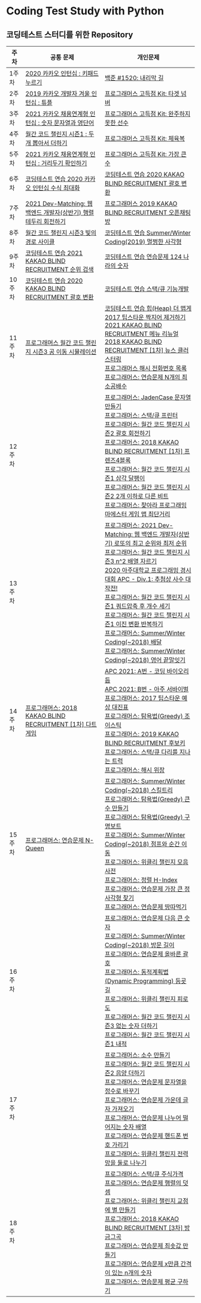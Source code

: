 # Coding Test Study with Python

## 코딩테스트 스터디를 위한 Repository

주차 | 공통 문제 | 개인문제 | 
------------ | ------------- | ------------- | 
1주차 | [2020 카카오 인턴십 : 키패드 누르기](https://github.com/gkcksrbs/CodingTestStudy/blob/master/Week1/%EA%B3%B5%ED%86%B5%EB%AC%B8%EC%A0%9C1.py) | [백준 #1520: 내리막 길](https://github.com/gkcksrbs/CodingTestStudy/blob/master/Week1/%EA%B0%9C%EC%9D%B8%EB%AC%B8%EC%A0%9C1.py) | 
2주차 | [2019 카카오 개발자 겨울 인턴십 : 튜플](https://github.com/gkcksrbs/CodingTestStudy/blob/master/Week2/%EA%B3%B5%ED%86%B5%EB%AC%B8%EC%A0%9C.py) | [프로그래머스 고득점 Kit: 타겟 넘버](https://github.com/gkcksrbs/CodingTestStudy/blob/master/Week2/%EA%B0%9C%EC%9D%B8%EB%AC%B8%EC%A0%9C.py) | 
3주차 | [2021 카카오 채용연계형 인턴십 : 숫자 문자열과 영단어](https://github.com/gkcksrbs/CodingTestStudy/blob/master/Week3/%EA%B3%B5%ED%86%B5%EB%AC%B8%EC%A0%9C.py) | [프로그래머스 고득점 Kit: 완주하지 못한 선수](https://github.com/gkcksrbs/CodingTestStudy/blob/master/Week3/%EA%B0%9C%EC%9D%B8%EB%AC%B8%EC%A0%9C.py) | 
4주차 | [월간 코드 챌린지 시즌1 : 두 개 뽑아서 더하기](https://github.com/gkcksrbs/CodingTestStudy/blob/master/Week4/%EA%B3%B5%ED%86%B5%EB%AC%B8%EC%A0%9C.py) | [프로그래머스 고득점 Kit: 체육복](https://github.com/gkcksrbs/CodingTestStudy/blob/master/Week4/%EA%B0%9C%EC%9D%B8%EB%AC%B8%EC%A0%9C.py) | 
5주차 | [2021 카카오 채용연계형 인턴십 : 거리두기 확인하기](https://github.com/gkcksrbs/CodingTestStudy/blob/master/Week5/%EA%B3%B5%ED%86%B5%EB%AC%B8%EC%A0%9C.py) | [프로그래머스 고득점 Kit: 가장 큰 수](https://github.com/gkcksrbs/CodingTestStudy/blob/master/Week5/%EA%B0%9C%EC%9D%B8%EB%AC%B8%EC%A0%9C.py) | 
6주차 | [코딩테스트 연습 2020 카카오 인턴십 수식 최대화](https://github.com/gkcksrbs/CodingTestStudy/blob/master/Week6/%EA%B3%B5%ED%86%B5%EB%AC%B8%EC%A0%9C.py) | [코딩테스트 연습 2020 KAKAO BLIND RECRUITMENT 괄호 변환](https://github.com/gkcksrbs/CodingTestStudy/blob/master/Week6/%EA%B0%9C%EC%9D%B8%EB%AC%B8%EC%A0%9C.py) | 
7주차 | [2021 Dev-Matching: 웹 백엔드 개발자(상반기) 행렬 테두리 회전하기](https://github.com/gkcksrbs/CodingTestStudy/blob/master/Week7/%ED%96%89%EB%A0%AC%20%ED%85%8C%EB%91%90%EB%A6%AC%20%ED%9A%8C%EC%A0%84%ED%95%98%EA%B8%B0.py) | [프로그래머스 2019 KAKAO BLIND RECRUITMENT 오픈채팅방](https://github.com/gkcksrbs/CodingTestStudy/blob/master/Week7/%EC%98%A4%ED%94%88%EC%B1%84%ED%8C%85%EB%B0%A9.py) | 
8주차 | [월간 코드 챌린지 시즌3 빛의 경로 사이클](https://github.com/gkcksrbs/CodingTestStudy/blob/master/Week8/%EB%B9%9B%EC%9D%98%20%EA%B2%BD%EB%A1%9C%20%EC%82%AC%EC%9D%B4%ED%81%B42.py) | [코딩테스트 연습 Summer/Winter Coding(2019) 멀쩡한 사각형](https://github.com/gkcksrbs/CodingTestStudy/blob/master/Week8/%EB%A9%80%EC%A9%A1%ED%95%9C%20%EC%82%AC%EA%B0%81%ED%98%95.py) | 
9주차 | [코딩테스트 연습 2021 KAKAO BLIND RECRUITMENT 순위 검색](https://github.com/gkcksrbs/CodingTestStudy/blob/master/Week9/%EC%88%9C%EC%9C%84%EA%B2%80%EC%83%89.py) | [코딩테스트 연습 연습문제 124 나라의 숫자](https://github.com/gkcksrbs/CodingTestStudy/blob/master/Week9/124%20%EB%82%98%EB%9D%BC%EC%9D%98%20%EC%88%AB%EC%9E%90.py)
10주차 | [코딩테스트 연습 2020 KAKAO BLIND RECRUITMENT 괄호 변환](https://github.com/gkcksrbs/CodingTestStudy/blob/master/Week10/%EA%B4%84%ED%98%B8%EB%B3%80%ED%99%98.py) | [코딩테스트 연습 스택/큐 기능개발](https://github.com/gkcksrbs/CodingTestStudy/blob/master/Week10/%EA%B8%B0%EB%8A%A5%20%EA%B0%9C%EB%B0%9C.py)
11주차 | [프로그래머스 월간 코드 챌린지 시즌3 공 이동 시뮬레이션](https://github.com/gkcksrbs/CodingTestStudy/blob/master/Week11/%EA%B3%B5%20%EC%9D%B4%EB%8F%99%20%EC%8B%9C%EB%AE%AC%EB%A0%88%EC%9D%B4%EC%85%98.py) | [코딩테스트 연습 힙(Heap) 더 맵게](https://github.com/gkcksrbs/CodingTestStudy/blob/master/Week11/%EB%8D%94%20%EB%A7%B5%EA%B2%8C.py) </br> [2017 팁스타운 짝지어 제거하기](https://github.com/gkcksrbs/CodingTestStudy/blob/master/Week11/%EC%A7%9D%EC%A7%80%EC%96%B4%20%EC%A0%9C%EA%B1%B0%ED%95%98%EA%B8%B0.py) </br> [2021 KAKAO BLIND RECRUITMENT 메뉴 리뉴얼](https://github.com/gkcksrbs/CodingTestStudy/blob/master/Week11/%EB%A9%94%EB%89%B4%20%EB%A6%AC%EB%89%B4%EC%96%BC.py) </br> [2018 KAKAO BLIND RECRUITMENT [1차] 뉴스 클러스터링](https://github.com/gkcksrbs/CodingTestStudy/blob/master/Week11/%5B1%EC%B0%A8%5D%20%EB%89%B4%EC%8A%A4%20%ED%81%B4%EB%9F%AC%EC%8A%A4%ED%84%B0%EB%A7%81.py) </br> [프로그래머스 해시 전화번호 목록](https://github.com/gkcksrbs/CodingTestStudy/blob/master/Week11/%EC%A0%84%ED%99%94%EB%B2%88%ED%98%B8%20%EB%AA%A9%EB%A1%9D.py) </br> [프로그래머스: 연습문제 N개의 최소공배수](https://github.com/gkcksrbs/CodingTestStudy/blob/master/Week11/N%EA%B0%9C%EC%9D%98%20%EC%B5%9C%EC%86%8C%EA%B3%B5%EB%B0%B0%EC%88%98.py)
12주차 | []() | [프로그래머스: JadenCase 문자열 만들기](https://github.com/gkcksrbs/CodingTestStudy/blob/master/Week12/JadenCase%20%EB%AC%B8%EC%9E%90%EC%97%B4%20%EB%A7%8C%EB%93%A4%EA%B8%B0.py) </br> [프로그래머스: 스택/큐 프린터](https://github.com/gkcksrbs/CodingTestStudy/blob/master/Week12/%ED%94%84%EB%A6%B0%ED%84%B0.py) </br> [프로그래머스: 월간 코드 챌린지 시즌2 괄호 회전하기](https://github.com/gkcksrbs/CodingTestStudy/blob/master/Week12/%EA%B4%84%ED%98%B8%20%ED%9A%8C%EC%A0%84%ED%95%98%EA%B8%B0.py) </br> [프로그래머스: 2018 KAKAO BLIND RECRUITMENT [1차] 프렌즈4블록](https://github.com/gkcksrbs/CodingTestStudy/blob/master/Week12/%5B1%EC%B0%A8%5D%20%ED%94%84%EB%A0%8C%EC%A6%884%EB%B8%94%EB%A1%9D.py) </br> [프로그래머스: 월간 코드 챌린지 시즌1 삼각 달팽이](https://github.com/gkcksrbs/CodingTestStudy/blob/master/Week12/%EC%82%BC%EA%B0%81%20%EB%8B%AC%ED%8C%BD%EC%9D%B4.py) </br> [프로그래머스: 월간 코드 챌린지 시즌2 2개 이하로 다른 비트](https://github.com/gkcksrbs/CodingTestStudy/blob/master/Week12/2%EA%B0%9C%20%EC%9D%B4%ED%95%98%EB%A1%9C%20%EB%8B%A4%EB%A5%B8%20%EB%B9%84%ED%8A%B8.py) </br> [프로그래머스: 찾아라 프로그래밍 마에스터 게임 맵 최단거리](https://github.com/gkcksrbs/CodingTestStudy/blob/master/Week12/%EA%B2%8C%EC%9E%84%20%EB%A7%B5%20%EC%B5%9C%EB%8B%A8%EA%B1%B0%EB%A6%AC.py)
13주차 | []() | [프로그래머스: 2021 Dev-Matching: 웹 백엔드 개발자(상반기) 로또의 최고 순위와 최저 순위](https://github.com/gkcksrbs/CodingTestStudy/blob/master/Week%2013/%EB%A1%9C%EB%98%90%EC%9D%98%20%EC%B5%9C%EA%B3%A0%20%EC%88%9C%EC%9C%84%EC%99%80%20%EC%B5%9C%EC%A0%80%20%EC%88%9C%EC%9C%84.py) </br> [프로그래머스: 월간 코드 챌린지 시즌3 n^2 배열 자르기](https://github.com/gkcksrbs/CodingTestStudy/blob/master/Week%2013/n%5E2%20%EB%B0%B0%EC%97%B4%20%EC%9E%90%EB%A5%B4%EA%B8%B0.py) </br> [2020 아주대학교 프로그래밍 경시대회 APC - Div.1: 추첨상 사수 대작전!](https://github.com/gkcksrbs/CodingTestStudy/blob/master/Week%2013/%EC%B6%94%EC%B2%A8%EC%83%81%20%EC%82%AC%EC%88%98%20%EB%8C%80%EC%9E%91%EC%A0%84!.py) </br> [프로그래머스: 월간 코드 챌린지 시즌1 쿼드압축 후 개수 세기](https://github.com/gkcksrbs/CodingTestStudy/blob/master/Week%2013/%EC%BF%BC%EB%93%9C%EC%95%95%EC%B6%95%20%ED%9B%84%20%EA%B0%9C%EC%88%98%20%EC%84%B8%EA%B8%B0.py) </br> [프로그래머스: 월간 코드 챌린지 시즌1 이진 변환 반복하기](https://github.com/gkcksrbs/CodingTestStudy/blob/master/Week%2013/%EC%9D%B4%EC%A7%84%20%EB%B3%80%ED%99%98%20%EB%B0%98%EB%B3%B5%ED%95%98%EA%B8%B0.py) </br> [프로그래머스: Summer/Winter Coding(~2018) 배달](https://github.com/gkcksrbs/CodingTestStudy/blob/master/Week%2013/%EB%B0%B0%EB%8B%AC.py) </br> [프로그래머스: Summer/Winter Coding(~2018) 영어 끝말잇기](https://github.com/gkcksrbs/CodingTestStudy/blob/master/Week%2013/%EC%98%81%EC%96%B4%20%EB%81%9D%EB%A7%90%EC%9E%87%EA%B8%B0.py)
14주차 | [프로그래머스: 2018 KAKAO BLIND RECRUITMENT [1차] 다트 게임](https://github.com/gkcksrbs/CodingTestStudy/blob/master/Week%2014/%5B1%EC%B0%A8%5D%20%EB%8B%A4%ED%8A%B8%20%EA%B2%8C%EC%9E%84.py) | [APC 2021: A번 - 코딩 바이오리듬](https://github.com/gkcksrbs/CodingTestStudy/blob/master/Week%2014/A%EB%B2%88%20-%20%EC%BD%94%EB%94%A9%20%EB%B0%94%EC%9D%B4%EC%98%A4%EB%A6%AC%EB%93%AC.py) </br> [APC 2021: B번 - 아주 서바이벌](https://github.com/gkcksrbs/CodingTestStudy/blob/master/Week%2014/B%EB%B2%88%20-%20%EC%95%84%EC%A3%BC%20%EC%84%9C%EB%B0%94%EC%9D%B4%EB%B2%8C.py) </br> [프로그래머스: 2017 팁스타운 예상 대진표](https://github.com/gkcksrbs/CodingTestStudy/blob/master/Week%2014/%EC%98%88%EC%83%81%20%EB%8C%80%EC%A7%84%ED%91%9C.py) </br> [프로그래머스: 탐욕법(Greedy) 조이스틱](https://github.com/gkcksrbs/CodingTestStudy/blob/master/Week%2014/%EC%A1%B0%EC%9D%B4%EC%8A%A4%ED%8B%B1.py) </br> [프로그래머스: 2019 KAKAO BLIND RECRUITMENT 후보키](https://github.com/gkcksrbs/CodingTestStudy/blob/master/Week%2014/%ED%9B%84%EB%B3%B4%ED%82%A4.py) </br> [프로그래머스: 스택/큐 다리를 지나는 트럭](https://github.com/gkcksrbs/CodingTestStudy/blob/master/Week%2014/%EB%8B%A4%EB%A6%AC%EB%A5%BC%20%EC%A7%80%EB%82%98%EB%8A%94%20%ED%8A%B8%EB%9F%AD.py) </br> [프로그래머스: 해시 위장](https://github.com/gkcksrbs/CodingTestStudy/blob/master/Week%2014/%EC%9C%84%EC%9E%A5.py)
15주차 | [프로그래머스: 연습문제 N-Queen](https://github.com/gkcksrbs/CodingTestStudy/blob/master/Week15/N-Queen.py) | [프로그래머스: Summer/Winter Coding(~2018) 스킬트리](https://github.com/gkcksrbs/CodingTestStudy/blob/master/Week15/%EC%8A%A4%ED%82%AC%ED%8A%B8%EB%A6%AC.py) </br> [프로그래머스: 탐욕법(Greedy) 큰 수 만들기](https://github.com/gkcksrbs/CodingTestStudy/blob/master/Week15/%ED%81%B0%20%EC%88%98%20%EB%A7%8C%EB%93%A4%EA%B8%B0.py) </br> [프로그래머스: 탐욕법(Greedy) 구명보트](https://github.com/gkcksrbs/CodingTestStudy/blob/master/Week15/%EA%B5%AC%EB%AA%85%EB%B3%B4%ED%8A%B8.py) </br> [프로그래머스: Summer/Winter Coding(~2018) 점프와 순간 이동](https://github.com/gkcksrbs/CodingTestStudy/blob/master/Week15/%EC%A0%90%ED%94%84%EC%99%80%20%EC%88%9C%EA%B0%84%20%EC%9D%B4%EB%8F%99.py) </br> [프로그래머스: 위클리 챌린지 모음사전](https://github.com/gkcksrbs/CodingTestStudy/blob/master/Week15/%EB%AA%A8%EC%9D%8C%EC%82%AC%EC%A0%84.py) </br> [프로그래머스: 정렬 H-Index](https://github.com/gkcksrbs/CodingTestStudy/blob/master/Week15/H-Index.py) </br> [프로그래머스: 연습문제 가장 큰 정사각형 찾기](https://github.com/gkcksrbs/CodingTestStudy/blob/master/Week15/%EA%B0%80%EC%9E%A5%20%ED%81%B0%20%EC%A0%95%EC%82%AC%EA%B0%81%ED%98%95%20%EC%B0%BE%EA%B8%B0.py) </br> [프로그래머스: 연습문제 땅따먹기](https://github.com/gkcksrbs/CodingTestStudy/blob/master/Week15/%EB%95%85%EB%94%B0%EB%A8%B9%EA%B8%B0.py)
16주차 | []() | [프로그래머스: 연습문제 다음 큰 숫자](https://github.com/gkcksrbs/CodingTestStudy/blob/master/Week16/%EB%8B%A4%EC%9D%8C%20%ED%81%B0%20%EC%88%AB%EC%9E%90.py) </br> [프로그래머스: Summer/Winter Coding(~2018) 방문 길이](https://github.com/gkcksrbs/CodingTestStudy/blob/master/Week16/%EB%B0%A9%EB%AC%B8%20%EA%B8%B8%EC%9D%B4.py) </br> [프로그래머스: 연습문제 올바른 괄호](https://github.com/gkcksrbs/CodingTestStudy/blob/master/Week16/%EC%98%AC%EB%B0%94%EB%A5%B8%20%EA%B4%84%ED%98%B8.py) </br> [프로그래머스: 동적계획법(Dynamic Programming) 등굣길](https://github.com/gkcksrbs/CodingTestStudy/blob/master/Week16/%EB%93%B1%EA%B5%A3%EA%B8%B8.py) </br> [프로그래머스: 위클리 챌린지 피로도](https://github.com/gkcksrbs/CodingTestStudy/blob/master/Week16/%ED%94%BC%EB%A1%9C%EB%8F%84.py) </br> [프로그래머스: 월간 코드 챌린지 시즌3 없는 숫자 더하기](https://github.com/gkcksrbs/CodingTestStudy/blob/master/Week16/%EC%97%86%EB%8A%94%20%EC%88%AB%EC%9E%90%20%EB%8D%94%ED%95%98%EA%B8%B0.py) </br> [프로그래머스: 월간 코드 챌린지 시즌1 내적](https://github.com/gkcksrbs/CodingTestStudy/blob/master/Week16/%EB%82%B4%EC%A0%81.py)
17주차 | []() | [프로그래머스: 소수 만들기](https://github.com/gkcksrbs/CodingTestStudy/blob/master/Week17/%EC%86%8C%EC%88%98%20%EB%A7%8C%EB%93%A4%EA%B8%B0.py) </br> [프로그래머스: 월간 코드 챌린지 시즌2 음양 더하기](https://github.com/gkcksrbs/CodingTestStudy/blob/master/Week17/%EC%9D%8C%EC%96%91%20%EB%8D%94%ED%95%98%EA%B8%B0.py) </br> [프로그래머스: 연습문제 문자열을 정수로 바꾸기](https://github.com/gkcksrbs/CodingTestStudy/blob/master/Week17/%EB%AC%B8%EC%9E%90%EC%97%B4%EC%9D%84%20%EC%A0%95%EC%88%98%EB%A1%9C%20%EB%B0%94%EA%BE%B8%EA%B8%B0.py) </br> [프로그래머스: 연습문제 가운데 글자 가져오기](https://github.com/gkcksrbs/CodingTestStudy/blob/master/Week17/%EA%B0%80%EC%9A%B4%EB%8D%B0%20%EA%B8%80%EC%9E%90%20%EA%B0%80%EC%A0%B8%EC%98%A4%EA%B8%B0.py) </br> [프로그래머스: 연습문제 나누어 떨어지는 숫자 배열](https://github.com/gkcksrbs/CodingTestStudy/blob/master/Week17/%EB%82%98%EB%88%84%EC%96%B4%20%EB%96%A8%EC%96%B4%EC%A7%80%EB%8A%94%20%EC%88%AB%EC%9E%90%20%EB%B0%B0%EC%97%B4.py) </br> [프로그래머스: 연습문제 핸드폰 번호 가리기](https://github.com/gkcksrbs/CodingTestStudy/blob/master/Week17/%ED%95%B8%EB%93%9C%ED%8F%B0%20%EB%B2%88%ED%98%B8%20%EA%B0%80%EB%A6%AC%EA%B8%B0.py) </br> [프로그래머스: 위클리 챌린지 전력망을 둘로 나누기](https://github.com/gkcksrbs/CodingTestStudy/blob/master/Week17/%EC%A0%84%EB%A0%A5%EB%A7%9D%EC%9D%84%20%EB%91%98%EB%A1%9C%20%EB%82%98%EB%88%84%EA%B8%B0.py)
18주차 | []() | [프로그래머스: 스택/큐 주식가격](https://github.com/gkcksrbs/CodingTestStudy/blob/master/Week18/%EC%A3%BC%EC%8B%9D%EA%B0%80%EA%B2%A9.py) </br> [프로그래머스: 연습문제 행렬의 덧셈](https://github.com/gkcksrbs/CodingTestStudy/blob/master/Week18/%ED%96%89%EB%A0%AC%EC%9D%98%20%EB%8D%A7%EC%85%88.py) </br> [프로그래머스: 위클리 챌린지 교점에 별 만들기](https://github.com/gkcksrbs/CodingTestStudy/blob/master/Week18/%EA%B5%90%EC%A0%90%EC%97%90%20%EB%B3%84%20%EB%A7%8C%EB%93%A4%EA%B8%B0.py) </br> [프로그래머스: 2018 KAKAO BLIND RECRUITMENT [3차] 방금그곡](https://github.com/gkcksrbs/CodingTestStudy/blob/master/Week18/%5B3%EC%B0%A8%5D%20%EB%B0%A9%EA%B8%88%EA%B7%B8%EA%B3%A1.py) </br> [프로그래머스: 연습문제 최솟값 만들기](https://github.com/gkcksrbs/CodingTestStudy/blob/master/Week18/%EC%B5%9C%EC%86%9F%EA%B0%92%20%EB%A7%8C%EB%93%A4%EA%B8%B0.py) </br> [프로그래머스: 연습문제 x만큼 간격이 있는 n개의 숫자](https://github.com/gkcksrbs/CodingTestStudy/blob/master/Week18/x%EB%A7%8C%ED%81%BC%20%EA%B0%84%EA%B2%A9%EC%9D%B4%20%EC%9E%88%EB%8A%94%20n%EA%B0%9C%EC%9D%98%20%EC%88%AB%EC%9E%90.py) </br> [프로그래머스: 연습문제 평균 구하기](https://github.com/gkcksrbs/CodingTestStudy/blob/master/Week18/%ED%8F%89%EA%B7%A0%20%EA%B5%AC%ED%95%98%EA%B8%B0.py)
